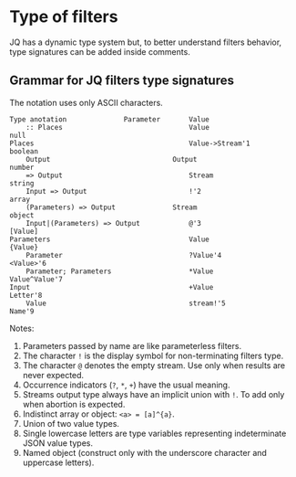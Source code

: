 # Type of filters

JQ has a dynamic type system but, to better understand filters behavior, type
signatures can be added inside comments.

## Grammar for JQ filters type signatures

The notation uses only ASCII characters.

```none
Type anotation				Parameter		Value
    :: Places                               Value                  null
Places                                      Value->Stream'1        boolean
    Output                              Output                     number
    => Output                               Stream                 string
    Input => Output                         !'2                    array
    (Parameters) => Output              Stream                     object
    Input|(Parameters) => Output            @'3                    [Value]
Parameters                                  Value                  {Value}
    Parameter                               ?Value'4               <Value>'6
    Parameter; Parameters                   *Value                 Value^Value'7 
Input                                       +Value                 Letter'8
    Value                                   stream!'5              Name'9
```

Notes:

1. Parameters passed by name are like parameterless filters.
2. The character `!` is the display symbol for non-terminating filters type.
3. The character `@` denotes the empty stream.  Use only when results are never expected.
4. Occurrence indicators (`?`, `*`, `+`) have the usual meaning.
5. Streams output type always have an implicit union with `!`.  To add only when abortion is expected.
6. Indistinct array or object: `<a> = [a]^{a}`.
7. Union of two value types.
8. Single lowercase letters are type variables representing indeterminate JSON value types.
9. Named object (construct only with the underscore character and uppercase letters).


